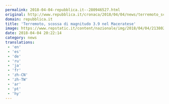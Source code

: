 ```yaml
---
permalink: 2018-04-04-repubblica.it--280946527.html
original: http://www.repubblica.it/cronaca/2018/04/04/news/terremoto_scossa_3_9_nel_maceratese_nell_area_di_muccia-192995612/?rss
domain: repubblica.it
title: 'Terremoto, scossa di magnitudo 3.9 nel Maceratese'
image: https://www.repstatic.it/content/nazionale/img/2018/04/04/213802969-f5fce80d-71c8-4823-9f62-c1a0e7319735.jpg
date: 2018-04-04 20:22:14
category: news
translations: 
 - 'en'
 - 'es'
 - 'de'
 - 'ru'
 - 'ja'
 - 'fr'
 - 'zh-CN'
 - 'zh-TW'
 - 'ar'
 - 'pt'
 - 'hy'
---
```


